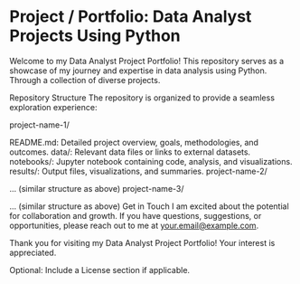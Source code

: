 # Project / Portfolio: Data Analyst Projects Using Python

Welcome to my Data Analyst Project Portfolio! This repository serves as a showcase of my journey and expertise in data analysis using Python. Through a collection of diverse projects.

Repository Structure
The repository is organized to provide a seamless exploration experience:

project-name-1/

README.md: Detailed project overview, goals, methodologies, and outcomes.
data/: Relevant data files or links to external datasets.
notebooks/: Jupyter notebook containing code, analysis, and visualizations.
results/: Output files, visualizations, and summaries.
project-name-2/

... (similar structure as above)
project-name-3/

... (similar structure as above)
Get in Touch
I am excited about the potential for collaboration and growth. If you have questions, suggestions, or opportunities, please reach out to me at your.email@example.com.

Thank you for visiting my Data Analyst Project Portfolio! Your interest is appreciated.

Optional: Include a License section if applicable.




